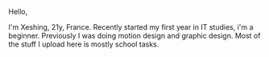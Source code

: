 Hello, 

I'm Xeshing, 21y, France.
Recently started my first year in IT studies, i'm a beginner. 
Previously I was doing motion design and graphic design.
Most of the stuff I upload here is mostly school tasks.
